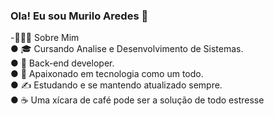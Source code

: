 ### Ola! Eu sou Murilo Aredes 👋

<!--
**MuriloAredes/MuriloAredes** is a ✨ _special_ ✨ repository because its `README.md` (this file) appears on your GitHub profile.

Here are some ideas to get you started:
-->

-👨🏻‍💻 Sobre Mim</br>
● 🎓   Cursando Analise e Desenvolvimento de Sistemas.</br>
● 💼   Back-end developer.</br>
● 🌱   Apaixonado em tecnologia como um todo.</br>
● ✍️   Estudando e se mantendo atualizado sempre.</br>
● ☕   Uma xícara de café pode ser a solução de todo estresse</br>
